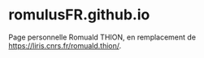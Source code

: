 # romulusFR.github.io

Page personnelle Romuald THION, en remplacement de <https://liris.cnrs.fr/romuald.thion/>.
